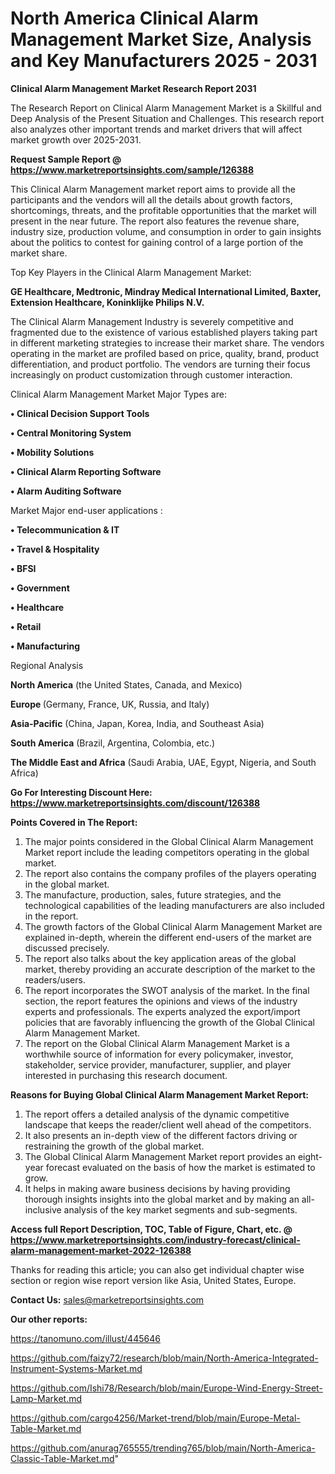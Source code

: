 # North America Clinical Alarm Management Market Size, Analysis and Key Manufacturers 2025 - 2031

<strong>Clinical Alarm Management Market Research Report 2031</strong>

The Research Report on Clinical Alarm Management Market is a Skillful and Deep Analysis of the Present Situation and Challenges. This research report also analyzes other important trends and market drivers that will affect market growth over 2025-2031.

<strong>Request Sample Report @ <a href=https://www.marketreportsinsights.com/sample/126388>https://www.marketreportsinsights.com/sample/126388</a></strong>

This Clinical Alarm Management market report aims to provide all the participants and the vendors will all the details about growth factors, shortcomings, threats, and the profitable opportunities that the market will present in the near future. The report also features the revenue share, industry size, production volume, and consumption in order to gain insights about the politics to contest for gaining control of a large portion of the market share.

Top Key Players in the Clinical Alarm Management Market:

<strong>GE Healthcare, Medtronic, Mindray Medical International Limited, Baxter, Extension Healthcare, Koninklijke Philips N.V.</strong>

The Clinical Alarm Management Industry is severely competitive and fragmented due to the existence of various established players taking part in different marketing strategies to increase their market share. The vendors operating in the market are profiled based on price, quality, brand, product differentiation, and product portfolio. The vendors are turning their focus increasingly on product customization through customer interaction.

Clinical Alarm Management Market Major Types are:

<strong>• Clinical Decision Support Tools

• Central Monitoring System

• Mobility Solutions

• Clinical Alarm Reporting Software

• Alarm Auditing Software</strong>

Market Major end-user applications :

<strong>• Telecommunication & IT

• Travel & Hospitality

• BFSI

• Government

• Healthcare

• Retail

• Manufacturing</strong>

Regional Analysis

</u><strong><b>North America</b></strong> (the United States, Canada, and Mexico)

<strong><b>Europe </b></strong>(Germany, France, UK, Russia, and Italy)

<strong><b>Asia-Pacific</b></strong> (China, Japan, Korea, India, and Southeast Asia)

<strong><b>South America</b></strong> (Brazil, Argentina, Colombia, etc.)

<strong><b>The Middle East and Africa</b></strong> (Saudi Arabia, UAE, Egypt, Nigeria, and South Africa)

<strong>Go For Interesting Discount Here: <a href=https://www.marketreportsinsights.com/discount/126388>https://www.marketreportsinsights.com/discount/126388</a></strong>

<strong>Points Covered in The Report:</strong>
<ol>
  <li>The major points considered in the Global Clinical Alarm Management Market report include the leading competitors operating in the global market.</li>
  <li>The report also contains the company profiles of the players operating in the global market.</li>
  <li>The manufacture, production, sales, future strategies, and the technological capabilities of the leading manufacturers are also included in the report.</li>
  <li>The growth factors of the Global Clinical Alarm Management Market are explained in-depth, wherein the different end-users of the market are discussed precisely.</li>
  <li>The report also talks about the key application areas of the global market, thereby providing an accurate description of the market to the readers/users.</li>
  <li>The report incorporates the SWOT analysis of the market. In the final section, the report features the opinions and views of the industry experts and professionals. The experts analyzed the export/import policies that are favorably influencing the growth of the Global Clinical Alarm Management Market.</li>
  <li>The report on the Global Clinical Alarm Management Market is a worthwhile source of information for every policymaker, investor, stakeholder, service provider, manufacturer, supplier, and player interested in purchasing this research document.</li>
</ol>
<strong>Reasons for Buying Global Clinical Alarm Management Market Report:</strong>

<ol>
  <li>The report offers a detailed analysis of the dynamic competitive landscape that keeps the reader/client well ahead of the competitors.</li>
  <li>It also presents an in-depth view of the different factors driving or restraining the growth of the global market.</li>
  <li>The Global Clinical Alarm Management Market report provides an eight-year forecast evaluated on the basis of how the market is estimated to grow.</li>
  <li>It helps in making aware business decisions by having providing thorough insights insights into the global market and by making an all-inclusive analysis of the key market segments and sub-segments.</li>
</ol>
<strong>Access full Report Description, TOC, Table of Figure, Chart, etc. @ <a href=https://www.marketreportsinsights.com/industry-forecast/clinical-alarm-management-market-2022-126388>https://www.marketreportsinsights.com/industry-forecast/clinical-alarm-management-market-2022-126388</a></strong>


Thanks for reading this article; you can also get individual chapter wise section or region wise report version like Asia, United States, Europe.

<strong>Contact Us:</strong>
sales@marketreportsinsights.com

<strong>Our other reports:</strong>

<a href=https://tanomuno.com/illust/445646>https://tanomuno.com/illust/445646</a>

<a href=https://github.com/faizy72/research/blob/main/North-America-Integrated-Instrument-Systems-Market.md>https://github.com/faizy72/research/blob/main/North-America-Integrated-Instrument-Systems-Market.md</a>

<a href=https://github.com/Ishi78/Research/blob/main/Europe-Wind-Energy-Street-Lamp-Market.md>https://github.com/Ishi78/Research/blob/main/Europe-Wind-Energy-Street-Lamp-Market.md</a>

<a href=https://github.com/cargo4256/Market-trend/blob/main/Europe-Metal-Table-Market.md>https://github.com/cargo4256/Market-trend/blob/main/Europe-Metal-Table-Market.md</a>

<a href=https://github.com/anurag765555/trending765/blob/main/North-America-Classic-Table-Market.md>https://github.com/anurag765555/trending765/blob/main/North-America-Classic-Table-Market.md</a>"
